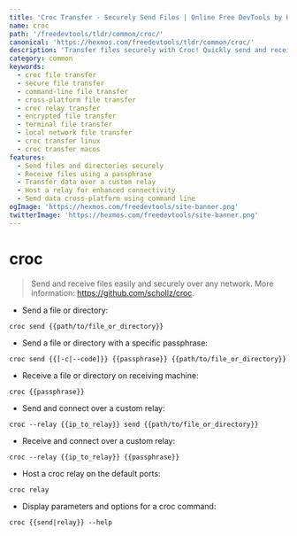 ```yaml
---
title: 'Croc Transfer - Securely Send Files | Online Free DevTools by Hexmos'
name: croc
path: '/freedevtools/tldr/common/croc/'
canonical: 'https://hexmos.com/freedevtools/tldr/common/croc/'
description: 'Transfer files securely with Croc! Quickly send and receive files of any size across networks using a passphrase. Free online tool, no registration required.'
category: common
keywords:
  - croc file transfer
  - secure file transfer
  - command-line file transfer
  - cross-platform file transfer
  - croc relay transfer
  - encrypted file transfer
  - terminal file transfer
  - local network file transfer
  - croc transfer linux
  - croc transfer macos
features:
  - Send files and directories securely
  - Receive files using a passphrase
  - Transfer data over a custom relay
  - Host a relay for enhanced connectivity
  - Send data cross-platform using command line
ogImage: 'https://hexmos.com/freedevtools/site-banner.png'
twitterImage: 'https://hexmos.com/freedevtools/site-banner.png'
---
```


# croc

> Send and receive files easily and securely over any network.
> More information: <https://github.com/schollz/croc>.

- Send a file or directory:

`croc send {{path/to/file_or_directory}}`

- Send a file or directory with a specific passphrase:

`croc send {{[-c|--code]}} {{passphrase}} {{path/to/file_or_directory}}`

- Receive a file or directory on receiving machine:

`croc {{passphrase}}`

- Send and connect over a custom relay:

`croc --relay {{ip_to_relay}} send {{path/to/file_or_directory}}`

- Receive and connect over a custom relay:

`croc --relay {{ip_to_relay}} {{passphrase}}`

- Host a croc relay on the default ports:

`croc relay`

- Display parameters and options for a croc command:

`croc {{send|relay}} --help`
